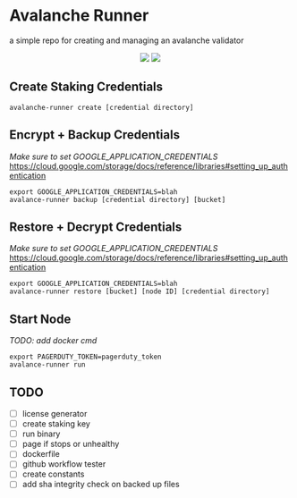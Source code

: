 # Avalanche Runner
a simple repo for creating and managing an avalanche validator

<p align="center">
  <a href="https://goreportcard.com/report/github.com/patrick-ogrady/avalanche-runner"><img src="https://goreportcard.com/badge/github.com/patrick-ogrady/avalanche-runner" /></a>
  <a href="https://github.com/patrick-ogrady/avalanche-runner/blob/master/LICENSE"><img src="https://img.shields.io/github/license/patrick-ogrady/avalanche-runner.svg" /></a>
</p>

## Create Staking Credentials
```text
avalanche-runner create [credential directory]
```

## Encrypt + Backup Credentials
_Make sure to set GOOGLE_APPLICATION_CREDENTIALS_
https://cloud.google.com/storage/docs/reference/libraries#setting_up_authentication
```text
export GOOGLE_APPLICATION_CREDENTIALS=blah
avalance-runner backup [credential directory] [bucket]
```

## Restore + Decrypt Credentials
_Make sure to set GOOGLE_APPLICATION_CREDENTIALS_
https://cloud.google.com/storage/docs/reference/libraries#setting_up_authentication
```text
export GOOGLE_APPLICATION_CREDENTIALS=blah
avalance-runner restore [bucket] [node ID] [credential directory]
```

## Start Node
_TODO: add docker cmd_
```text
export PAGERDUTY_TOKEN=pagerduty_token
avalance-runner run
```

## TODO
- [ ] license generator
- [ ] create staking key
- [ ] run binary
- [ ] page if stops or unhealthy
- [ ] dockerfile
- [ ] github workflow tester
- [ ] create constants
- [ ] add sha integrity check on backed up files
